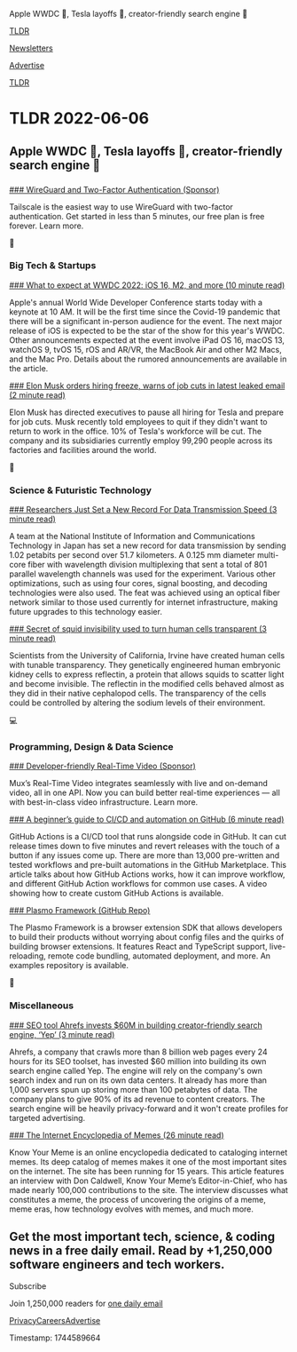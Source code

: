 Apple WWDC 📱, Tesla layoffs 🚗, creator-friendly search engine 🔎

[TLDR](/)

[Newsletters](/newsletters)

[Advertise](https://advertise.tldr.tech/)

[TLDR](/)

# TLDR 2022-06-06

## Apple WWDC 📱, Tesla layoffs 🚗, creator-friendly search engine 🔎

### 

[### WireGuard and Two-Factor Authentication (Sponsor)](https://tailscale.com/features/ssh/)

Tailscale is the easiest way to use WireGuard with two-factor authentication. Get started in less than 5 minutes, our free plan is free forever. Learn more.

📱

### Big Tech & Startups

[### What to expect at WWDC 2022: iOS 16, M2, and more (10 minute read)](https://arstechnica.com/gadgets/2022/06/what-to-expect-at-wwdc-2022-ios-16-m2-and-more/?comments=1?utm_source=tldrnewsletter)

Apple's annual World Wide Developer Conference starts today with a keynote at 10 AM. It will be the first time since the Covid-19 pandemic that there will be a significant in-person audience for the event. The next major release of iOS is expected to be the star of the show for this year's WWDC. Other announcements expected at the event involve iPad OS 16, macOS 13, watchOS 9, tvOS 15, rOS and AR/VR, the MacBook Air and other M2 Macs, and the Mac Pro. Details about the rumored announcements are available in the article.

[### Elon Musk orders hiring freeze, warns of job cuts in latest leaked email (2 minute read)](https://techcrunch.com/2022/06/03/elon-musk-orders-hiring-freeze-warns-of-job-cuts-in-latest-leaked-email/?utm_source=tldrnewsletter)

Elon Musk has directed executives to pause all hiring for Tesla and prepare for job cuts. Musk recently told employees to quit if they didn't want to return to work in the office. 10% of Tesla's workforce will be cut. The company and its subsidiaries currently employ 99,290 people across its factories and facilities around the world.

🚀

### Science & Futuristic Technology

[### Researchers Just Set a New Record For Data Transmission Speed (3 minute read)](https://www.sciencealert.com/researchers-just-set-a-new-record-for-data-transmission-speed?utm_source=tldrnewsletter)

A team at the National Institute of Information and Communications Technology in Japan has set a new record for data transmission by sending 1.02 petabits per second over 51.7 kilometers. A 0.125 mm diameter multi-core fiber with wavelength division multiplexing that sent a total of 801 parallel wavelength channels was used for the experiment. Various other optimizations, such as using four cores, signal boosting, and decoding technologies were also used. The feat was achieved using an optical fiber network similar to those used currently for internet infrastructure, making future upgrades to this technology easier.

[### Secret of squid invisibility used to turn human cells transparent (3 minute read)](https://newatlas.com/science/engineered-human-cells-transparent-squid-proteins/?utm_source=tldrnewsletter)

Scientists from the University of California, Irvine have created human cells with tunable transparency. They genetically engineered human embryonic kidney cells to express reflectin, a protein that allows squids to scatter light and become invisible. The reflectin in the modified cells behaved almost as they did in their native cephalopod cells. The transparency of the cells could be controlled by altering the sodium levels of their environment.

💻

### Programming, Design & Data Science

[### Developer-friendly Real-Time Video (Sponsor)](https://www.mux.com/blog/introducing-real-time-video?utm_campaign=tldr%20newsletter&amp;utm_source=tldr%20newsletter&amp;utm_medium=newsletter&amp;utm_content=tldrnewsletter_q222-june06)

Mux’s Real-Time Video integrates seamlessly with live and on-demand video, all in one API. Now you can build better real-time experiences — all with best-in-class video infrastructure. Learn more.

[### A beginner’s guide to CI/CD and automation on GitHub (6 minute read)](https://github.blog/2022-06-03-a-beginners-guide-to-ci-cd-and-automation-on-github/?utm_source=tldrnewsletter)

GitHub Actions is a CI/CD tool that runs alongside code in GitHub. It can cut release times down to five minutes and revert releases with the touch of a button if any issues come up. There are more than 13,000 pre-written and tested workflows and pre-built automations in the GitHub Marketplace. This article talks about how GitHub Actions works, how it can improve workflow, and different GitHub Action workflows for common use cases. A video showing how to create custom GitHub Actions is available.

[### Plasmo Framework (GitHub Repo)](https://github.com/plasmohq/plasmo?utm_source=tldrnewsletter)

The Plasmo Framework is a browser extension SDK that allows developers to build their products without worrying about config files and the quirks of building browser extensions. It features React and TypeScript support, live-reloading, remote code bundling, automated deployment, and more. An examples repository is available.

🎁

### Miscellaneous

[### SEO tool Ahrefs invests $60M in building creator-friendly search engine, ‘Yep’ (3 minute read)](https://techcrunch.com/2022/06/03/yep-search-engine/?utm_source=tldrnewsletter)

Ahrefs, a company that crawls more than 8 billion web pages every 24 hours for its SEO toolset, has invested $60 million into building its own search engine called Yep. The engine will rely on the company's own search index and run on its own data centers. It already has more than 1,000 servers spun up storing more than 100 petabytes of data. The company plans to give 90% of its ad revenue to content creators. The search engine will be heavily privacy-forward and it won't create profiles for targeted advertising.

[### The Internet Encyclopedia of Memes (26 minute read)](https://every.to/cybernaut/unpacking-the-internet-encyclopedia-of-memes?utm_source=tldrnewsletter)

Know Your Meme is an online encyclopedia dedicated to cataloging internet memes. Its deep catalog of memes makes it one of the most important sites on the internet. The site has been running for 15 years. This article features an interview with Don Caldwell, Know Your Meme’s Editor-in-Chief, who has made nearly 100,000 contributions to the site. The interview discusses what constitutes a meme, the process of uncovering the origins of a meme, meme eras, how technology evolves with memes, and much more.

## Get the most important tech, science, & coding news in a free daily email. Read by +1,250,000 software engineers and tech workers.

Subscribe

Join 1,250,000 readers for [one daily email](/api/latest/tech)

[Privacy](/privacy)[Careers](https://jobs.ashbyhq.com/tldr.tech)[Advertise](/tech/advertise)

Timestamp: 1744589664
